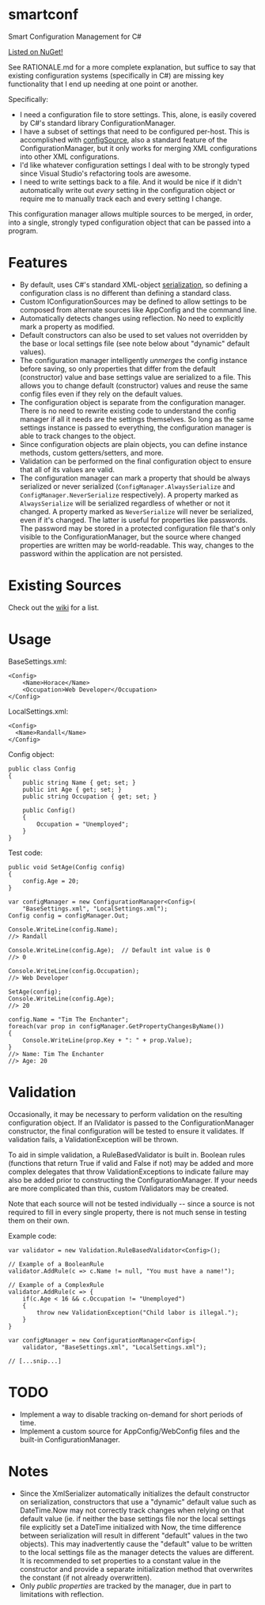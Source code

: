 smartconf
=========

Smart Configuration Management for C#

[Listed on NuGet!](http://nuget.org/packages/SmartConf/)

See RATIONALE.md for a more complete explanation, but suffice to say that
existing configuration systems (specifically in C#) are missing key
functionality that I end up needing at one point or another.

Specifically:

* I need a configuration file to store settings. This, alone, is easily covered by
    C#'s standard library ConfigurationManager.
* I have a subset of settings that need to be configured per-host. This is 
    accomplished with [configSource](http://blog.andreloker.de/post/2008/06/Keep-your-config-clean-with-external-config-files.aspx),
    also a standard feature of the ConfigurationManager, but it only
    works for merging XML configurations into other XML configurations.
* I'd like whatever configuration settings I deal with to be strongly
  typed since Visual Studio's refactoring tools are awesome.
* I need to write settings back to a file. And it would be nice if it
  didn't automatically write out *every* setting in the configuration object
  or require me to manually track each and every setting I change. 

This configuration manager allows multiple sources to be merged, in order, into a
single, strongly typed configuration object that can be passed into a program.


Features
========

* By default, uses C#'s standard XML-object [serialization](http://msdn.microsoft.com/en-us/library/system.xml.serialization.xmlserializer.aspx),
    so defining a configuration class is no different than defining a standard
    class.
* Custom IConfigurationSources may be defined to allow settings to be composed
    from alternate sources like AppConfig and the command line.
* Automatically detects changes using reflection. No need to explicitly mark a
    property as modified.
* Default constructors can also be used to set values not overridden by the
    base or local settings file (see note below about "dynamic"
    default values).
* The configuration manager intelligently *unmerges* the config instance
    before saving, so only properties that differ from the default
    (constructor) value and base settings value are serialized to a file.
    This allows you to change default (constructor) values and reuse the same
    config files even if they rely on the default values.
* The configuration object is separate from the configuration manager. There
    is no need to rewrite existing code to understand the config manager
    if all it needs are the settings themselves. So long as the same settings
    instance is passed to everything, the configuration manager is able to
    track changes to the object.
* Since configuration objects are plain objects, you can define instance
    methods, custom getters/setters, and more.
* Validation can be performed on the final configuration object to ensure that
    all of its values are valid.
* The configuration manager can mark a property that should be always
    serialized or never serialized (`ConfigManager.AlwaysSerialize` and
    `ConfigManager.NeverSerialize` respectively). A property marked as
    `AlwaysSerialize` will be serialized regardless of whether or not it
    changed. A property marked as `NeverSerialize` will never be serialized,
    even if it's changed. The latter is useful for properties like passwords. 
    The password may be stored in a protected configuration file that's only 
    visible to the ConfigurationManager, but the source where changed 
    properties are written may be world-readable. This way, changes to the
    password within the application are not persisted.

Existing Sources
================
Check out the [wiki](https://github.com/nemec/smartconf/wiki/Existing-Sources)
for a list.

Usage
=====

BaseSettings.xml:

    <Config>
        <Name>Horace</Name>
        <Occupation>Web Developer</Occupation>
    </Config>

LocalSettings.xml:

    <Config>
      <Name>Randall</Name>
    </Config>

Config object:

    public class Config
    {
        public string Name { get; set; }
        public int Age { get; set; }
        public string Occupation { get; set; }

        public Config()
        {
            Occupation = "Unemployed";
        }
    }

Test code:

    public void SetAge(Config config)
    {
        config.Age = 20;
    }

    var configManager = new ConfigurationManager<Config>(
        "BaseSettings.xml", "LocalSettings.xml");
    Config config = configManager.Out;

    Console.WriteLine(config.Name);
    //> Randall

    Console.WriteLine(config.Age);  // Default int value is 0
    //> 0

    Console.WriteLine(config.Occupation);
    //> Web Developer

    SetAge(config);
    Console.WriteLine(config.Age);
    //> 20

    config.Name = "Tim The Enchanter";
    foreach(var prop in configManager.GetPropertyChangesByName())
    {
        Console.WriteLine(prop.Key + ": " + prop.Value);
    }
    //> Name: Tim The Enchanter
    //> Age: 20

Validation
==========

Occasionally, it may be necessary to perform validation on the resulting
configuration object. If an IValidator is passed to the ConfigurationManager
constructor, the final configuration will be tested to ensure it
validates. If validation fails, a ValidationException will be thrown.

To aid in simple validation, a RuleBasedValidator is built in. Boolean
rules (functions that return True if valid and False if not) may be added
and more complex delegates that throw ValidationExceptions to indicate
failure may also be added prior to constructing the ConfigurationManager.
If your needs are more complicated than this, custom IValidators may
be created.

Note that each source will not be tested individually -- since
a source is not required to fill in every single property, there is not
much sense in testing them on their own.

Example code:

    var validator = new Validation.RuleBasedValidator<Config>();
    
    // Example of a BooleanRule
    validator.AddRule(c => c.Name != null, "You must have a name!");

    // Example of a ComplexRule
    validator.AddRule(c => {
        if(c.Age < 16 && c.Occupation != "Unemployed")
        {
            throw new ValidationException("Child labor is illegal.");
        }
    }

    var configManager = new ConfigurationManager<Config>(
        validator, "BaseSettings.xml", "LocalSettings.xml");

    // [...snip...]


TODO
====

* Implement a way to disable tracking on-demand for short periods of time.
* Implement a custom source for AppConfig/WebConfig files and the built-in
  ConfigurationManager.

Notes
=====

* Since the XmlSerializer automatically initializes the default constructor
    on serialization, constructors that use a "dynamic" default value such
    as DateTime.Now may not correctly track changes when relying on that
    default value (ie. if neither the base settings file nor the local
    settings file explicitly set a DateTime initialized with Now, the time
    difference between serialization will result in different "default"
    values in the two objects). This may inadvertently cause the "default"
    value to be written to the local settings file as the manager detects
    the values are different. It is recommended to set properties to a
    constant value in the constructor and provide a separate initialization
    method that overwrites the constant (if not already overwritten).
* Only *public properties* are tracked by the manager, due in part to
  limitations with reflection.